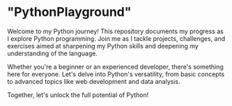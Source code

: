 # "PythonPlayground"
Welcome to my Python journey! This repository documents my progress as I explore Python programming. Join me as I tackle projects, challenges, and exercises aimed at sharpening my Python skills and deepening my understanding of the language.

Whether you're a beginner or an experienced developer, there's something here for everyone. Let's delve into Python's versatility, from basic concepts to advanced topics like web development and data analysis.

Together, let's unlock the full potential of Python!
